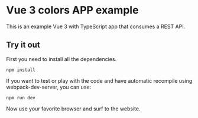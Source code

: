 # Vue 3 colors APP example

This is an example Vue 3 with TypeScript app that consumes a REST API.

## Try it out

First you need to install all the dependencies.

```cli
npm install
```

If you want to test or play with the code and have automatic recompile using webpack-dev-server, you can use:

```cli
npm run dev
```

Now use your favorite browser and surf to the website.
